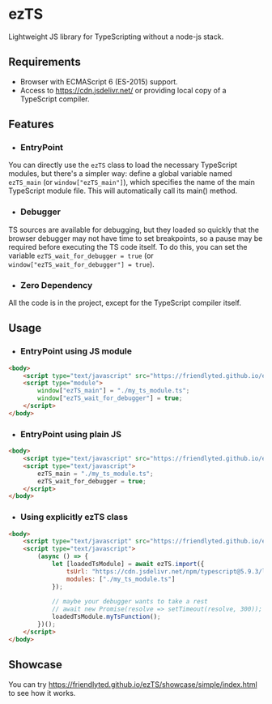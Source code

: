 # ezTS

Lightweight JS library for TypeScripting without a node-js stack.

## Requirements

- Browser with ECMAScript 6 (ES-2015) support.
- Access to https://cdn.jsdelivr.net/ or providing local copy of a TypeScript compiler.

## Features

- ### EntryPoint

You can directly use the `ezTS` class to load the necessary TypeScript modules, but there's a simpler way: define a
global variable named `ezTS_main` (or `window["ezTS_main"]`), which specifies the name of the main TypeScript module file.
This will automatically call its main() method.

- ### Debugger

TS sources are available for debugging, but they loaded so quickly that the browser debugger may not have time to set
breakpoints, so a pause may be required before executing the TS code itself. To do this, you can set the 
variable `ezTS_wait_for_debugger = true` (or `window["ezTS_wait_for_debugger"] = true`).

- ### Zero Dependency

All the code is in the project, except for the TypeScript compiler itself.

## Usage

- ### EntryPoint using JS module
```html
<body>
    <script type="text/javascript" src="https://friendlyted.github.io/ezTS/loader/ezTS.js"></script>
    <script type="module">
        window["ezTS_main"] = "./my_ts_module.ts";
        window["ezTS_wait_for_debugger"] = true;
    </script>
</body>
```

- ### EntryPoint using plain JS
```html
<body>
    <script type="text/javascript" src="https://friendlyted.github.io/ezTS/loader/ezTS.js"></script>
    <script type="text/javascript">
        ezTS_main = "./my_ts_module.ts";
        ezTS_wait_for_debugger = true;
    </script>
</body>
```
- ### Using explicitly ezTS class
```html
<body>
    <script type="text/javascript" src="https://friendlyted.github.io/ezTS/loader/ezTS.js"></script>
    <script type="text/javascript">
        (async () => {
            let [loadedTsModule] = await ezTS.import({
                tsUrl: "https://cdn.jsdelivr.net/npm/typescript@5.9.3/lib/typescript.min.js",
                modules: ["./my_ts_module.ts"]
            });
            
            // maybe your debugger wants to take a rest
            // await new Promise(resolve => setTimeout(resolve, 300));
            loadedTsModule.myTsFunction();
        })();
    </script>
</body>
```


## Showcase

You can try https://friendlyted.github.io/ezTS/showcase/simple/index.html to see how it works.
